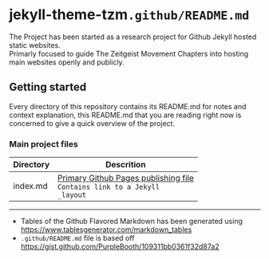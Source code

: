 # jekyll-theme-tzm<code>.github/README.md</code>
The Project has been started as a research project for Github Jekyll hosted static websites. <br>
Primarly focused to guide The Zeitgeist Movement Chapters into hosting main websites openly and publicly.

## Getting started

Every directory of this repository contains its README.md for notes and context explanation, this README.md that you are reading right now is concerned to give a quick overview of the project.

### Main project files

| Directory | Descrition                                                                  |
|-----------|-----------------------------------------------------------------------------|
| index.md  | [Primary Github Pages publishing file][1] <br> <code>Contains link to a Jekyll _layout</code> |

[1]:https://blog.github.com/2016-12-09-publishing-with-github-pages-now-as-easy-as-1-2-3/


<hr>

* Tables of the Github Flavored Markdown has been generated using https://www.tablesgenerator.com/markdown_tables
* <code>.github/README.md</code> file is based off https://gist.github.com/PurpleBooth/109311bb0361f32d87a2
